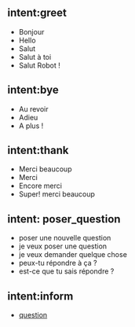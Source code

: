 ## intent:greet
- Bonjour
- Hello 
- Salut 
- Salut à toi 
- Salut Robot ! 

## intent:bye
- Au revoir 
- Adieu 
- A plus ! 

## intent:thank
- Merci beaucoup
- Merci
- Encore merci
- Super! merci beaucoup

## intent: poser_question
- poser une nouvelle question
- je veux poser une question 
- je veux demander quelque chose
- peux-tu répondre à ça ? 
- est-ce que tu sais répondre ? 


## intent:inform
- [question](question)